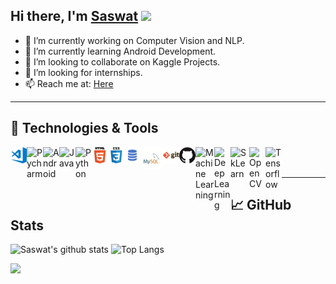 ## Hi there, I'm [Saswat](https://twitter.com/saswat_sarangi) <img src="https://raw.githubusercontent.com/MartinHeinz/MartinHeinz/master/wave.gif" width="30px">



- 🔭 I’m currently working on Computer Vision and NLP.
- 🌱 I’m currently learning Android Development.
- 👯 I’m looking to collaborate on Kaggle Projects.
- 🤔 I’m looking for internships.
- 📫 Reach me at: [Here](https://www.linkedin.com/in/saswat-sarangi/)
<hr>

## 🔧 Technologies & Tools
<img align="left" alt="Visual Studio Code" width="26px" src="https://raw.githubusercontent.com/github/explore/80688e429a7d4ef2fca1e82350fe8e3517d3494d/topics/visual-studio-code/visual-studio-code.png" />
<img align="left" alt="Pycharm" width="26px" src="https://upload.wikimedia.org/wikipedia/commons/thumb/a/a1/PyCharm_Logo.svg/1200px-PyCharm_Logo.svg.png" />
<img align="left" alt="Android" width="26px" src="https://upload.wikimedia.org/wikipedia/commons/thumb/3/34/Android_Studio_icon.svg/1200px-Android_Studio_icon.svg.png" />
<img align="left" alt="Java" width="26px" src="http://logos-download.com/wp-content/uploads/2016/10/Java_logo_icon.png" />
<img align="left" alt="Python" width="26px" src="https://code.fb.com/wp-content/uploads/2016/05/2000px-Python-logo-notext.svg_.png" />

<img align="left" alt="HTML5" width="26px" src="https://raw.githubusercontent.com/github/explore/80688e429a7d4ef2fca1e82350fe8e3517d3494d/topics/html/html.png" />
<img align="left" alt="CSS3" width="26px" src="https://raw.githubusercontent.com/github/explore/80688e429a7d4ef2fca1e82350fe8e3517d3494d/topics/css/css.png" />

<img align="left" alt="SQL" width="26px" src="https://raw.githubusercontent.com/github/explore/80688e429a7d4ef2fca1e82350fe8e3517d3494d/topics/sql/sql.png" />
<img align="left" alt="MySQL" width="36px" src="https://raw.githubusercontent.com/github/explore/80688e429a7d4ef2fca1e82350fe8e3517d3494d/topics/mysql/mysql.png" />
<img align="left" alt="Git" width="26px" src="https://raw.githubusercontent.com/github/explore/80688e429a7d4ef2fca1e82350fe8e3517d3494d/topics/git/git.png" />
<img align="left" alt="GitHub" width="26px" src="https://raw.githubusercontent.com/github/explore/78df643247d429f6cc873026c0622819ad797942/topics/github/github.png" />
<img align="left" alt="Machine Learning" width="30px" src="https://www.ischool.berkeley.edu/sites/default/files/styles/fullscreen/public/event_teaser_image/ml-at-b.png?itok=W9si17Kf" />
<img align="left" alt="Deep Learning" width="26px" src="https://xtract.ai/wp-content/uploads/2017/07/Neural-Network-Icon-3.png" />
<img align="left" alt="SkLearn" width="30px" src="https://hadrienj.github.io/assets/images/icons/sklearn.png" />
<img align="left" alt="OpenCV" width="26px" src="http://opencv.jp/opencv-1.1.0_org/docs/opencv-logo.png" />
<img align="left" alt="Tensorflow" width="26px" src="https://upload.wikimedia.org/wikipedia/commons/thumb/2/2d/Tensorflow_logo.svg/957px-Tensorflow_logo.svg.png" />
<br>
<br>
<hr>

## &#x1f4c8; GitHub Stats
![Saswat's github stats](https://github-readme-stats.vercel.app/api?username=SAZZZO99&theme=chartreuse-dark&show_icons=true&hide=issues)
![Top Langs](https://github-readme-stats.vercel.app/api/top-langs/?username=SAZZZO99&layout=compact&theme=chartreuse-dark&show_icons=true)

<a href="https://github.com/antonkomarev/github-profile-views-counter">
    <img src="https://komarev.com/ghpvc/?username=SAZZZ099">
</a>

